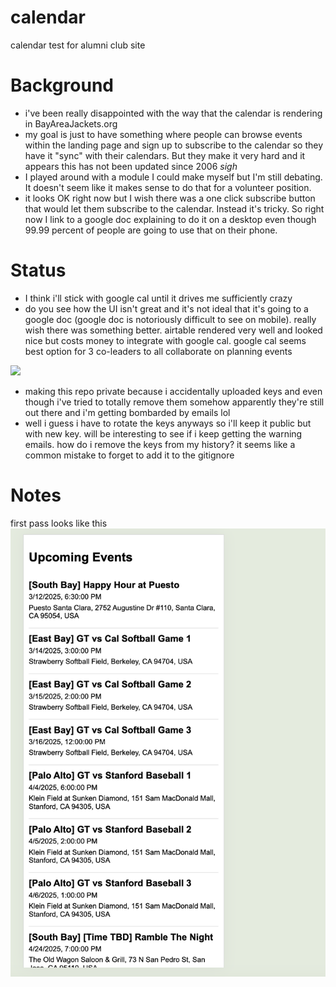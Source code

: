 # calendar
calendar test for alumni club site 


# Background
- i've been really disappointed with the way that the calendar is rendering in BayAreaJackets.org 
- my goal is just to have something where people can browse events within the landing page and sign up to subscribe to the calendar so they have it "sync" with their calendars. But they make it very hard and it appears this has not been updated since 2006 *sigh* 
- I played around with a module I could make myself but I'm still debating. It doesn't seem like it makes sense to do that for a volunteer position. 
- it looks OK right now but I wish there was a one click subscribe button that would let them subscribe to the calendar. Instead it's tricky. So right now I link to a google doc explaining to do it on a desktop even though 99.99 percent of people are going to use that on their phone. 

# Status
- I think i'll stick with google cal until it drives me sufficiently crazy 
- do you see how the UI isn't great and it's not ideal that it's going to a google doc (google doc is notoriously difficult to see on mobile). really wish there was something better. airtable rendered very well and looked nice but costs money to integrate with google cal. google cal seems best option for 3 co-leaders to all collaborate on planning events 

![](img/bayareajacketscalendardrama.gif)

- making this repo private because i accidentally uploaded keys and even though i've tried to totally remove them somehow apparently they're still out there and i'm getting bombarded by emails lol 
- well i guess i have to rotate the keys anyways so i'll keep it public but with new key. will be interesting to see if i keep getting the warning emails. how do i remove the keys from my history? it seems like a common mistake to forget to add it to the gitignore 

# Notes

first pass looks like this 
![alt text](<img/CleanShot 2025-03-11 at 18.19.09@2x.png>)